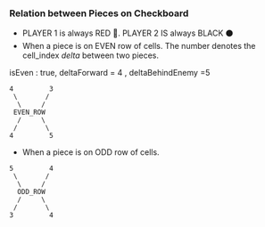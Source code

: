 
### Relation between Pieces on Checkboard

- PLAYER 1 is always RED 🔴. PLAYER 2 IS always BLACK ⚫️
- When a piece is on EVEN row of cells. The number denotes the cell_index _delta_ between two pieces.

isEven : true, deltaForward = 4 , deltaBehindEnemy  =5
```
4         3
 \       /   
  \     /
 EVEN_ROW   
  /     \
 /       \   
4         5

```

- When a piece is on ODD row of cells.
```
5         4
 \       /   
  \     /
  ODD_ROW   
  /     \
 /       \   
3         4

```